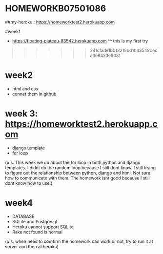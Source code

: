 
# HOMEWORKB07501086

##my-heroku : https://homeworktest2.herokuapp.com

#week1
- https://floating-plateau-83542.herokuapp.com
  ^^ this is my first try
>>>>>>> 241cfade1b013219bd1b435480eca3e8423e9081

# week2
- html and css
- connet them in github

# week 3: https://homeworktest2.herokuapp.com
- django template
- for loop

(p.s. This week we do about the for loop in both python and django templates.
I didnt do the random loop because I still dont know.
I still trying to figure out the relationship between python, django and html. 
Not sure how to communicate with them.
The homework isnt good because I still dont know how to use.)

# week4
- DATABASE
- SQLite and Postgresql
- Heroku cannot support SQLite
- Rake not found is normal

(p.s. when need to comfirm the homework can work or not, try to run it at server and then at heroku)
